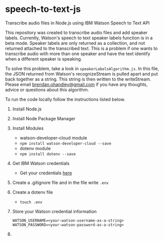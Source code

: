 # speech-to-text-js
Transcribe audio files in Node.js using IBM Watson Speech to Text API

This repository was created to transcribe audio files and add speaker labels. Currently, Watson's speech to text speaker labels function is in a beta mode. Speaker labels are only returned as a collection, and not returned attached to the transcribed text. This is a problem if one wants to transcribe audio with more than one speaker and have the text identify when a different speaker is speaking. 

To solve this problem, take a look in `speakerLabelsAlgorithm.js`. In this file, the JSON returned from Watson's recognizeStream is pulled apart and put back together as a string. This string is then written to the writeStream. Please email brendan.ohandley@gmail.com if you have any thoughts, advice or questions about this algorithm.  

To run the code locally follow the instructions listed below.

1. Install Node.js

2. Install Node Package Manager

3. Install Modules
    - watson-developer-cloud module
    - `npm install watson-developer-cloud --save`
    - dotenv module
    - `npm install dotenv --save`

4. Get IBM Watson credentials
    - Get your credentials [here](https://console.bluemix.net/docs/services/watson/getting-started-credentials.html#service-credentials-for-watson-services)

5. Create a .gitignore file and in the file write `.env`

6. Create a dotenv file
    - `touch .env`

7. Store your Watson credential information

    ```
    WATSON_USERNAME=<your-watson-username-as-a-string>
    WATSON_PASSWORD=<your-watson-password-as-a-string>
    ```


8. 
